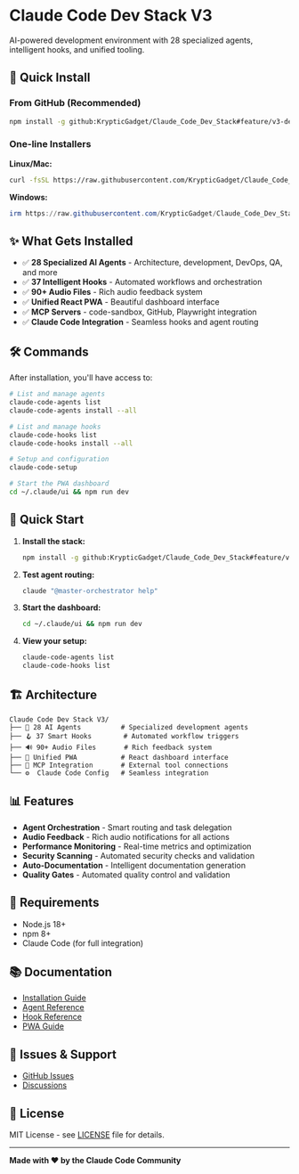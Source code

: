 # Claude Code Dev Stack V3

AI-powered development environment with 28 specialized agents, intelligent hooks, and unified tooling.

## 🚀 Quick Install

### From GitHub (Recommended)
```bash
npm install -g github:KrypticGadget/Claude_Code_Dev_Stack#feature/v3-dev
```

### One-line Installers
**Linux/Mac:**
```bash
curl -fsSL https://raw.githubusercontent.com/KrypticGadget/Claude_Code_Dev_Stack/feature/v3-dev/install.sh | bash
```

**Windows:**
```powershell
irm https://raw.githubusercontent.com/KrypticGadget/Claude_Code_Dev_Stack/feature/v3-dev/install.ps1 | iex
```

## ✨ What Gets Installed

- ✅ **28 Specialized AI Agents** - Architecture, development, DevOps, QA, and more
- ✅ **37 Intelligent Hooks** - Automated workflows and orchestration
- ✅ **90+ Audio Files** - Rich audio feedback system
- ✅ **Unified React PWA** - Beautiful dashboard interface
- ✅ **MCP Servers** - code-sandbox, GitHub, Playwright integration
- ✅ **Claude Code Integration** - Seamless hooks and agent routing

## 🛠️ Commands

After installation, you'll have access to:

```bash
# List and manage agents
claude-code-agents list
claude-code-agents install --all

# List and manage hooks  
claude-code-hooks list
claude-code-hooks install --all

# Setup and configuration
claude-code-setup

# Start the PWA dashboard
cd ~/.claude/ui && npm run dev
```

## 🎯 Quick Start

1. **Install the stack:**
   ```bash
   npm install -g github:KrypticGadget/Claude_Code_Dev_Stack#feature/v3-dev
   ```

2. **Test agent routing:**
   ```bash
   claude "@master-orchestrator help"
   ```

3. **Start the dashboard:**
   ```bash
   cd ~/.claude/ui && npm run dev
   ```

4. **View your setup:**
   ```bash
   claude-code-agents list
   claude-code-hooks list
   ```

## 🏗️ Architecture

```
Claude Code Dev Stack V3/
├── 🤖 28 AI Agents          # Specialized development agents
├── 🪝 37 Smart Hooks        # Automated workflow triggers
├── 🔊 90+ Audio Files       # Rich feedback system
├── 🎨 Unified PWA           # React dashboard interface
├── 🔌 MCP Integration       # External tool connections
└── ⚙️  Claude Code Config   # Seamless integration
```

## 📊 Features

- **Agent Orchestration** - Smart routing and task delegation
- **Audio Feedback** - Rich audio notifications for all actions
- **Performance Monitoring** - Real-time metrics and optimization
- **Security Scanning** - Automated security checks and validation
- **Auto-Documentation** - Intelligent documentation generation
- **Quality Gates** - Automated quality control and validation

## 🔧 Requirements

- Node.js 18+
- npm 8+
- Claude Code (for full integration)

## 📚 Documentation

- [Installation Guide](docs/installation.md)
- [Agent Reference](docs/agents.md)
- [Hook Reference](docs/hooks.md)
- [PWA Guide](docs/pwa.md)

## 🐛 Issues & Support

- [GitHub Issues](https://github.com/KrypticGadget/Claude_Code_Dev_Stack/issues)
- [Discussions](https://github.com/KrypticGadget/Claude_Code_Dev_Stack/discussions)

## 📄 License

MIT License - see [LICENSE](LICENSE) file for details.

---

**Made with ❤️ by the Claude Code Community**
